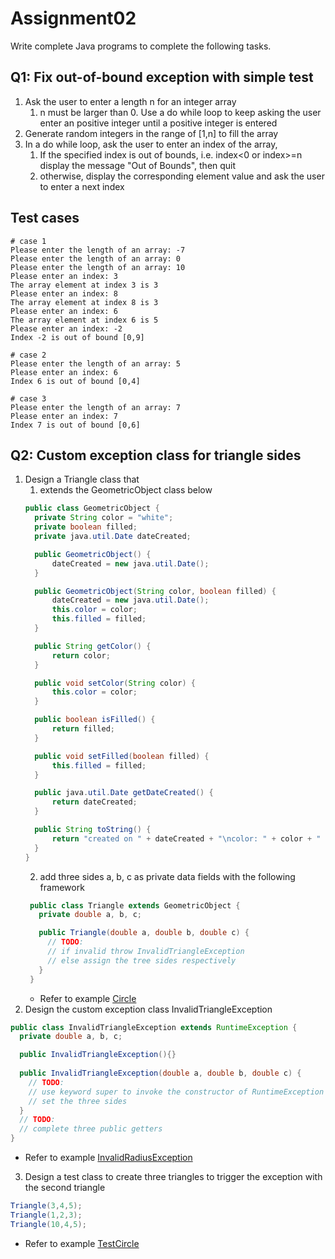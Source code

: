 # Assignment02
Write complete Java programs to complete the following tasks.

## Q1: Fix out-of-bound exception with simple test

1. Ask the user to enter a length n for an integer array
   1. n must be larger than 0. Use a do while loop to keep asking the user enter an positive integer until a positive integer is entered
2. Generate random integers in the range of [1,n] to fill the array
3. In a do while loop, ask the user to enter an index of the array, 
   1. If the specified index is out of bounds, i.e. index<0 or index>=n display the message "Out of Bounds", then quit
   2. otherwise, display the corresponding element value and ask the user to enter a next index

Test cases
---
```
# case 1
Please enter the length of an array: -7
Please enter the length of an array: 0
Please enter the length of an array: 10
Please enter an index: 3
The array element at index 3 is 3
Please enter an index: 8
The array element at index 8 is 3
Please enter an index: 6
The array element at index 6 is 5
Please enter an index: -2
Index -2 is out of bound [0,9]

# case 2
Please enter the length of an array: 5
Please enter an index: 6
Index 6 is out of bound [0,4]

# case 3
Please enter the length of an array: 7
Please enter an index: 7
Index 7 is out of bound [0,6]
```

## Q2: Custom exception class for triangle sides
1. Design a Triangle class that 
   1. extends the GeometricObject class below
    ```java
    public class GeometricObject {
      private String color = "white";
      private boolean filled;
      private java.util.Date dateCreated;

      public GeometricObject() {
          dateCreated = new java.util.Date();
      }

      public GeometricObject(String color, boolean filled) {
          dateCreated = new java.util.Date();
          this.color = color;
          this.filled = filled;
      }

      public String getColor() {
          return color;
      }

      public void setColor(String color) {
          this.color = color;
      }

      public boolean isFilled() {
          return filled;
      }

      public void setFilled(boolean filled) {
          this.filled = filled;
      }

      public java.util.Date getDateCreated() {
          return dateCreated;
      }

      public String toString() {
          return "created on " + dateCreated + "\ncolor: " + color + " and filled: " + filled;
      }
    }
    ```
   2. add three sides a, b, c as private data fields with the following framework
   ```java
    public class Triangle extends GeometricObject {
      private double a, b, c;

      public Triangle(double a, double b, double c) {
        // TODO:
        // if invalid throw InvalidTriangleException
        // else assign the tree sides respectively
      }
    }
   ```
   * Refer to example [Circle](../demos/demo2/Circle.java)
2. Design the custom exception class InvalidTriangleException
  ```java
  public class InvalidTriangleException extends RuntimeException {
    private double a, b, c;

    public InvalidTriangleException(){}
    
    public InvalidTriangleException(double a, double b, double c) {
      // TODO:
      // use keyword super to invoke the constructor of RuntimeException with an error message
      // set the three sides
    }
    // TODO:
    // complete three public getters
  }
  ```
   * Refer to example [InvalidRadiusException](../demos/demo2/InvalidRadiusException.java)
3. Design a test class to create three triangles to trigger the exception with the second triangle
  ```java
  Triangle(3,4,5);
  Triangle(1,2,3);
  Triangle(10,4,5);
  ```
   * Refer to example [TestCircle](../demos/demo2/TestCircle.java)